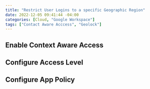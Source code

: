 ```yaml
---
title: "Restrict User Logins to a specific Geographic Region"
date: 2022-12-05 09:41:44 -04:00
categories: [Cloud, "Google Workspace"]
tags: ["Contact Aware Acccess", "Geolock"]
---
```

## Enable Context Aware Access

## Configure Access Level

## Configure App Policy